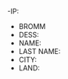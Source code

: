 -IP:
- BROMM
- DESS:
- NAME:
- LAST NAME:
- CITY:
- LAND:
  

<!---
Kok917/Kok917 is a ✨ special ✨ repository because its `README.md` (this file) appears on your GitHub profile.
You can click the Preview link to take a look at your changes.
--->
